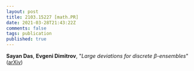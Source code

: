 ```yaml
---
layout: post
title: 2103.15227 [math.PR]
date: 2021-03-28T21:43:22Z
comments: false
tags: publication
published: true
---
```


<b>Sayan Das</b>, <b>Evgeni Dimitrov</b>, "<i>Large deviations for discrete $β$-ensembles</i>" ([arXiv](http://arxiv.org/abs/2103.15227v1))
